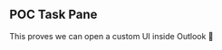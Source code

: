 <html>
  <head>
    <title>POC Task Pane</title>
    <script src="https://appsforoffice.microsoft.com/lib/1/hosted/office.js"></script>
  </head>
  <body>
    <h2>POC Task Pane</h2>
    <p>This proves we can open a custom UI inside Outlook 🎉</p>
  </body>
</html>

